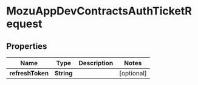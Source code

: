 
# MozuAppDevContractsAuthTicketRequest

## Properties
Name | Type | Description | Notes
------------ | ------------- | ------------- | -------------
**refreshToken** | **String** |  |  [optional]



